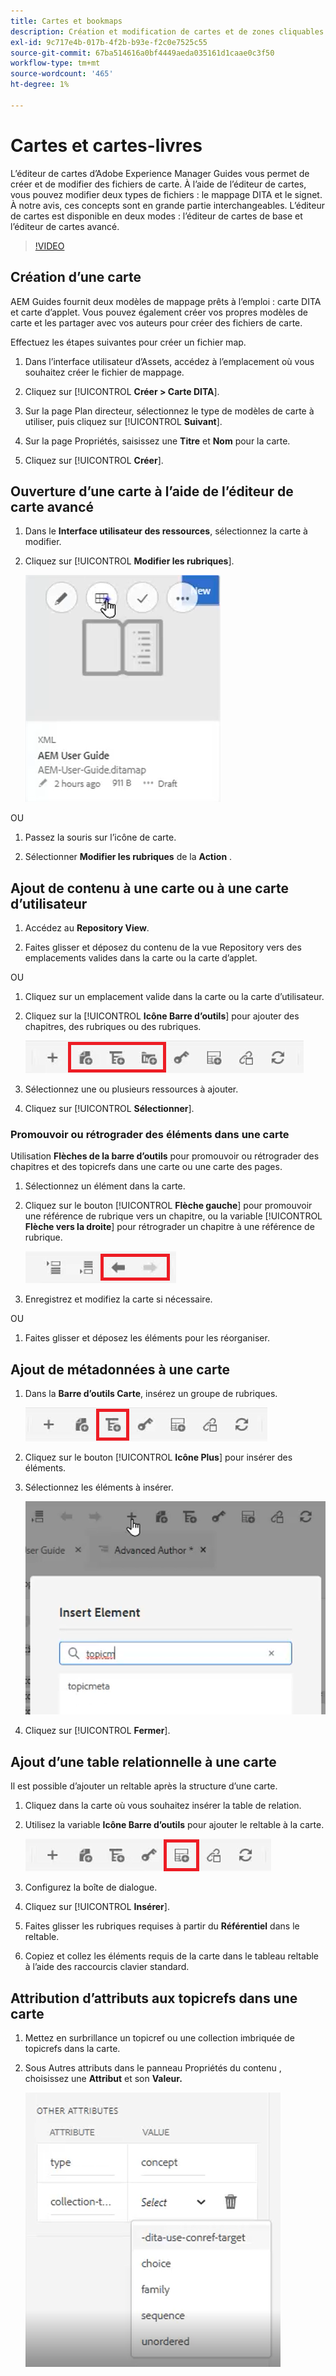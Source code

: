 ```yaml
---
title: Cartes et bookmaps
description: Création et modification de cartes et de zones cliquables dans AEM Guides
exl-id: 9c717e4b-017b-4f2b-b93e-f2c0e7525c55
source-git-commit: 67ba514616a0bf4449aeda035161d1caae0c3f50
workflow-type: tm+mt
source-wordcount: '465'
ht-degree: 1%

---
```


# Cartes et cartes-livres

L’éditeur de cartes d’Adobe Experience Manager Guides vous permet de créer et de modifier des fichiers de carte. À l’aide de l’éditeur de cartes, vous pouvez modifier deux types de fichiers : le mappage DITA et le signet. À notre avis, ces concepts sont en grande partie interchangeables.
L’éditeur de cartes est disponible en deux modes : l’éditeur de cartes de base et l’éditeur de cartes avancé.

>[!VIDEO](https://video.tv.adobe.com/v/342766?quality=12&learn=on)

## Création d’une carte

AEM Guides fournit deux modèles de mappage prêts à l’emploi : carte DITA et carte d’applet. Vous pouvez également créer vos propres modèles de carte et les partager avec vos auteurs pour créer des fichiers de carte.

Effectuez les étapes suivantes pour créer un fichier map.

1. Dans l’interface utilisateur d’Assets, accédez à l’emplacement où vous souhaitez créer le fichier de mappage.

1. Cliquez sur [!UICONTROL **Créer > Carte DITA**].

1. Sur la page Plan directeur, sélectionnez le type de modèles de carte à utiliser, puis cliquez sur [!UICONTROL **Suivant**].

1. Sur la page Propriétés, saisissez une **Titre** et **Nom** pour la carte.

1. Cliquez sur [!UICONTROL **Créer**].

## Ouverture d’une carte à l’aide de l’éditeur de carte avancé

1. Dans le **Interface utilisateur des ressources**, sélectionnez la carte à modifier.

1. Cliquez sur [!UICONTROL **Modifier les rubriques**].

   ![Interface utilisateur de modification des rubriques](images/lesson-14/edit-topics.png)

OU

1. Passez la souris sur l’icône de carte.

1. Sélectionner **Modifier les rubriques** de la **Action** .


## Ajout de contenu à une carte ou à une carte d’utilisateur

1. Accédez au **Repository View**.

1. Faites glisser et déposez du contenu de la vue Repository vers des emplacements valides dans la carte ou la carte d’applet.

OU

1. Cliquez sur un emplacement valide dans la carte ou la carte d’utilisateur.

1. Cliquez sur la [!UICONTROL **Icône Barre d’outils**] pour ajouter des chapitres, des rubriques ou des rubriques.

   ![Icônes de la barre d’outils](images/lesson-14/toolbar-icons.png)

1. Sélectionnez une ou plusieurs ressources à ajouter.

1. Cliquez sur [!UICONTROL **Sélectionner**].

### Promouvoir ou rétrograder des éléments dans une carte

Utilisation **Flèches de la barre d’outils** pour promouvoir ou rétrograder des chapitres et des topicrefs dans une carte ou une carte des pages.

1. Sélectionnez un élément dans la carte.

1. Cliquez sur le bouton [!UICONTROL **Flèche gauche**] pour promouvoir une référence de rubrique vers un chapitre, ou la variable [!UICONTROL **Flèche vers la droite**] pour rétrograder un chapitre à une référence de rubrique.

   ![Icônes de la flèche](images/lesson-14/toolbar-arrows.png)

1. Enregistrez et modifiez la carte si nécessaire.

OU

1. Faites glisser et déposez les éléments pour les réorganiser.

## Ajout de métadonnées à une carte

1. Dans la **Barre d’outils Carte**, insérez un groupe de rubriques.

   ![Ajouter un attribut](images/lesson-14/add-topicgroup.png)

1. Cliquez sur le bouton [!UICONTROL **Icône Plus**] pour insérer des éléments.

1. Sélectionnez les éléments à insérer.

   ![Insérer des métadonnées](images/lesson-14/insert-metadata.png)

1. Cliquez sur [!UICONTROL **Fermer**].

## Ajout d’une table relationnelle à une carte

Il est possible d’ajouter un reltable après la structure d’une carte.

1. Cliquez dans la carte où vous souhaitez insérer la table de relation.

1. Utilisez la variable **Icône Barre d’outils** pour ajouter le reltable à la carte.

   ![Icône Reltable](images/lesson-14/reltable-icon.png)

1. Configurez la boîte de dialogue.

1. Cliquez sur [!UICONTROL **Insérer**].

1. Faites glisser les rubriques requises à partir du **Référentiel** dans le reltable.

1. Copiez et collez les éléments requis de la carte dans le tableau reltable à l’aide des raccourcis clavier standard.

## Attribution d’attributs aux topicrefs dans une carte

1. Mettez en surbrillance un topicref ou une collection imbriquée de topicrefs dans la carte.

1. Sous Autres attributs dans le panneau Propriétés du contenu , choisissez une **Attribut** et son **Valeur.**

   ![Ajout d’attributs](images/lesson-14/add-attribute.png)
